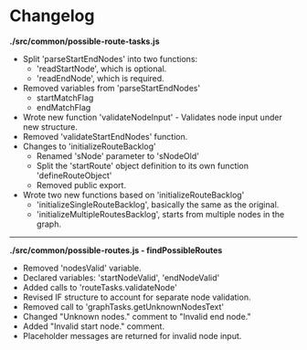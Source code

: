 # Changelog

**./src/common/possible-route-tasks.js**
* Split 'parseStartEndNodes' into two functions:
	* 'readStartNode', which is optional.
	* 'readEndNode', which is required.
* Removed variables from 'parseStartEndNodes'
	* startMatchFlag
	* endMatchFlag
* Wrote new function 'validateNodeInput' - Validates node input under new structure.
* Removed 'validateStartEndNodes' function.
* Changes to 'initializeRouteBacklog'
	* Renamed 'sNode' parameter to 'sNodeOld'
	* Split the 'startRoute' object definition to its own function 'defineRouteObject'
	* Removed public export.
* Wrote two new functions based on 'initializeRouteBacklog'
	* 'initializeSingleRouteBacklog', basically the same as the original.
	* 'initializeMultipleRoutesBacklog', starts from multiple nodes in the graph.

---

**./src/common/possible-routes.js - findPossibleRoutes**
* Removed 'nodesValid' variable.
* Declared variables: 'startNodeValid', 'endNodeValid'
* Added calls to 'routeTasks.validateNode'
* Revised IF structure to account for separate node validation.
* Removed call to 'graphTasks.getUnknownNodesText'
* Changed "Unknown nodes." comment to "Invalid end node."
* Added "Invalid start node." comment.
* Placeholder messages are returned for invalid node input.